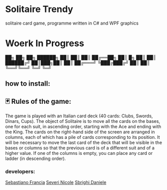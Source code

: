 # Solitaire Trendy
solitaire card game, programme written in C# and WPF graphics 
# Woerk In Progress

██╗    ██╗ ██╗ ██████╗ 
██║    ██║ ██║ ██╔══██╗
██║ █╗ ██║ ██║ ██████╔╝
██║███╗██║ ██║ ██╔═══╝ 
╚███╔███╔╝ ██║ ██║     
 ╚══╝╚══╝  ╚═╝ ╚═╝ 
                                                                                                                                  

## how to install:

## 🃏 Rules of the game:
The game is played with an Italian card deck (40 cards: Clubs, Swords, Dinars, Cups).
The object of Solitaire is to move all the cards on the bases, one for each suit, in ascending order, starting with the Ace and ending with the King.
The cards on the right-hand side of the screen are arranged in columns, each of which has a pile of cards corresponding to its position.
It will be necessary to move the last card of the deck that will be visible in the bases or columns so that the previous card is of a different suit and of a higher value.
If one of the columns is empty, you can place any card or ladder (in descending order). 

### developers:
[Sebastiano Francia](https://github.com/SebastianoFrancia)
[Severi Nicole](https://github.com/nicoleSeverii)
[Sbrighi Daniele](https://github.com/pataccon)